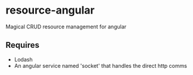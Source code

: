 # resource-angular
Magical CRUD resource management for angular

## Requires

- Lodash
- An angular service named 'socket' that handles the direct http comms
